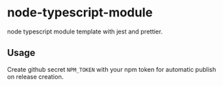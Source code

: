 # node-typescript-module
node typescript module template with jest and prettier.

## Usage

Create github secret `NPM_TOKEN` with your npm token for automatic publish on release creation.